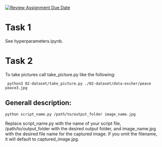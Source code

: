[![Review Assignment Due Date](https://classroom.github.com/assets/deadline-readme-button-24ddc0f5d75046c5622901739e7c5dd533143b0c8e959d652212380cedb1ea36.svg)](https://classroom.github.com/a/GaaycKto)


# Task 1

See hyperparameters.ipynb.

# Task 2

To take pictures call take_picture.py like the following:

```
 python3 02-dataset/take_picture.py ./02-dataset/data-escher/peace peace3.jpg
```

## Generall description:
```
python script_name.py /path/to/output_folder image_name.jpg
```

Replace script_name.py with the name of your script file, /path/to/output_folder with the desired output folder, and image_name.jpg with the desired file name for the captured image. If you omit the filename, it will default to captured_image.jpg.